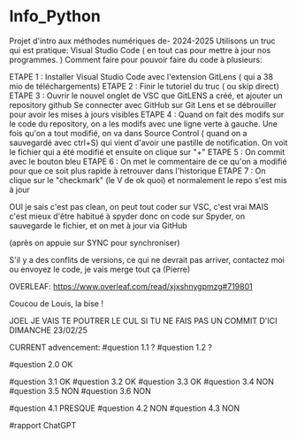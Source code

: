 # Info_Python
Projet d'intro aux méthodes numériques de- 2024-2025
Utilisons un truc qui est pratique: Visual Studio Code ( en tout cas pour mettre à jour nos programmes. )
Comment faire pour pouvoir faire du code à plusieurs: 

ETAPE 1 : Installer Visual Studio Code avec l'extension GitLens ( qui a 38 mio de téléchargements)
ETAPE 2 : Finir le tutoriel du truc ( ou skip direct)
ETAPE 3 : Ouvrir le nouvel onglet de VSC que GitLENS a créé, et ajouter un repository github
Se connecter avec GitHub sur Git Lens et se débrouiller pour avoir les mises à jours visibles
ETAPE 4 : Quand on fait des modifs sur le code du repository, on a les modifs avec une ligne verte à gauche. Une fois qu'on a tout modifié, on va dans Source Control ( quand on a sauvegardé avec ctrl+S) qui vient d'avoir une pastille de notification.
On voit le fichier qui a été modifié et ensuite on clique sur "+"
ETAPE 5 : On commit avec le bouton bleu
ETAPE 6 : On met le commentaire de ce qu'on a modifié pour que ce soit plus rapide à retrouver dans l'historique
ETAPE 7 : On clique sur le "checkmark" (le V de ok quoi) et normalement le repo s'est mis à jour

OUI je sais c'est pas clean, on peut tout coder sur VSC, c'est vrai MAIS c'est mieux d'être habitué à spyder donc on code sur Spyder, on sauvegarde le fichier, et on met à jour via GitHub

(après on appuie sur SYNC pour synchroniser)

S'il y a des conflits de versions, ce qui ne devrait pas arriver, contactez moi ou envoyez le code, je vais merge tout ça (Pierre)

OVERLEAF: https://www.overleaf.com/read/xjxshnygpmzg#719801

Coucou de Louis, la bise ! 

JOEL JE VAIS TE POUTRER LE CUL SI TU NE FAIS PAS UN COMMIT D'ICI DIMANCHE 23/02/25



CURRENT advencement:
#question 1.1 ?
#question 1.2 ?

#question 2.0 OK

#question 3.1 OK
#question 3.2 OK
#question 3.3 OK
#question 3.4 NON
#question 3.5 NON
#question 3.6 NON

#question 4.1 PRESQUE
#question 4.2 NON
#question 4.3 NON

#rapport      ChatGPT

